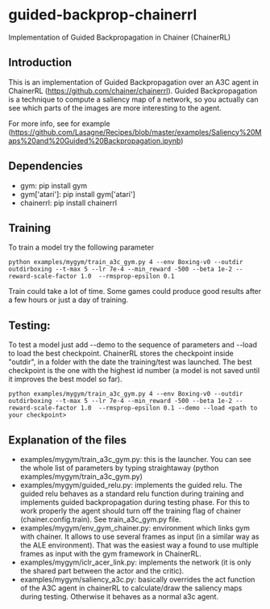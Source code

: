 # guided-backprop-chainerrl
Implementation of Guided Backpropagation in Chainer (ChainerRL)

## Introduction

This is an implementation of Guided Backpropagation over an A3C agent in ChainerRL (https://github.com/chainer/chainerrl). Guided Backpropagation is a technique to compute a saliency map of a network, so you actually can see which parts of the images are more interesting to the agent.

For more info, see for example (https://github.com/Lasagne/Recipes/blob/master/examples/Saliency%20Maps%20and%20Guided%20Backpropagation.ipynb)

## Dependencies

* gym: pip install gym
* gym['atari']: pip install gym['atari']
* chainerrl: pip install chainerrl 


## Training

To train a model try the following parameter

```
python examples/mygym/train_a3c_gym.py 4 --env Boxing-v0 --outdir outdirboxing --t-max 5 --lr 7e-4 --min_reward -500 --beta 1e-2 --reward-scale-factor 1.0  --rmsprop-epsilon 0.1 

```

Train could take a lot of time. Some games could produce good results after a few hours or just a day of training. 

## Testing:

To test a model just add --demo to the sequence of parameters and --load to load the best checkpoint. ChainerRL stores the checkpoint inside "outdir", in a folder with the date the training/test was launched. The best checkpoint is the one with the highest id number (a model is not saved until it improves the best model so far).

```
python examples/mygym/train_a3c_gym.py 4 --env Boxing-v0 --outdir outdirboxing --t-max 5 --lr 7e-4 --min_reward -500 --beta 1e-2 --reward-scale-factor 1.0  --rmsprop-epsilon 0.1 --demo --load <path to your checkpoint>
```

## Explanation of the files

* examples/mygym/train_a3c_gym.py: this is the launcher. You can see the whole list of parameters by typing straightaway (python examples/mygym/train_a3c_gym.py)
* examples/mygym/guided_relu.py: implements the guided relu. The guided relu behaves as a standard relu function during training and implements guided backpropagation during testing phase. For this to work properly the agent should turn off the training flag of chainer (chainer.config.train). See train_a3c_gym.py file.
* examples/mygym/env_gym_chainer.py: environment which links gym with chainer. It allows to use several frames as input (in a similar way as the ALE environment). That was the easiest way a found to use multiple frames as input with the gym framework in ChainerRL.
* examples/mygym/iclr_acer_link.py: implements the network (it is only the shared part between the actor and the critic). 
* examples/mygym/saliency_a3c.py: basically overrides the act function of the A3C agent in chainerRL to calculate/draw the saliency maps during testing. Otherwise it behaves as a normal a3c agent.

